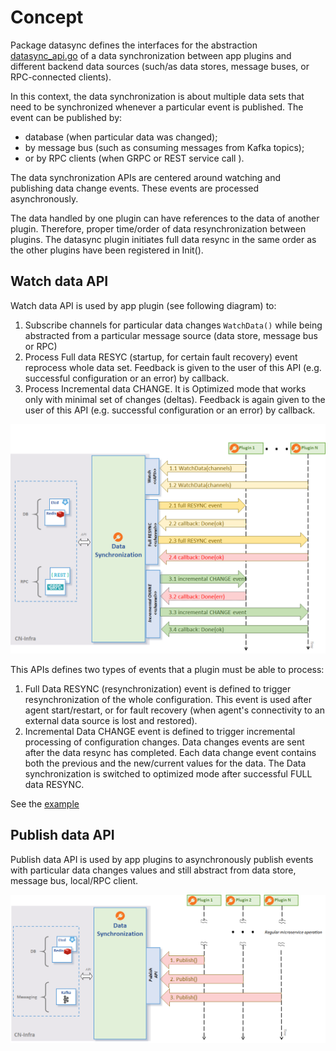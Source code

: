 # Concept
Package datasync defines the interfaces for the abstraction [datasync_api.go](datasync_api.go)
of  a data synchronization between app plugins and different backend data sources 
(such/as data stores, message buses, or RPC-connected clients).

In this context, the data synchronization is about multiple data sets 
that need to be synchronized whenever a particular event is published. 
The event can be published by:
- database (when particular data was changed); 
- by message bus (such as consuming messages from Kafka topics); 
- or by RPC clients (when GRPC or REST service call ).

The data synchronization APIs are centered around watching 
and publishing data change events. These events are processed asynchronously.

The data handled by one plugin can have references to the data of another plugin. 
Therefore, proper time/order of data resynchronization between plugins. The datasync plugin
initiates full data resync in the same order as the other plugins have been registered in Init().
  
## Watch data API
Watch data API is used by app plugin (see following diagram) to:
1. Subscribe channels for particular data changes `WatchData()` 
while being abstracted from a particular message source (data store, message bus or RPC)
2. Process Full data RESYC (startup, for certain fault recovery) event reprocess whole data set.
   Feedback is given to the user of this API (e.g. successful configuration or an error) by callback.
3. Process Incremental data CHANGE. It is Optimized mode that 
   works only with minimal set of changes (deltas).
   Feedback is again given to the user of this API (e.g. successful configuration or an error) by callback.

![datasync](../docs/imgs/datasync_watch.png)

This APIs defines two types of events that a plugin must be able to process:
1. Full Data RESYNC (resynchronization) event is defined to trigger
   resynchronization of the whole configuration. This event is used
   after agent start/restart, or for fault recovery (when agent's connectivity to an
   external data source is lost and restored).
2. Incremental Data CHANGE event is defined to trigger incremental processing of
   configuration changes. Data changes events are sent after the data
   resync has completed. Each data change event contains both the
   previous and the new/current values for the data. The Data synchronization 
   is switched to optimized mode after successful FULL data RESYNC. 

See the [example](examples/simple_watch)

## Publish data API

Publish data API is used by app plugins to asynchronously publish events 
with particular data changes values and still abstract from data store, message bus, local/RPC client.

![datasync publish](../docs/imgs/datasync_pub.png)
